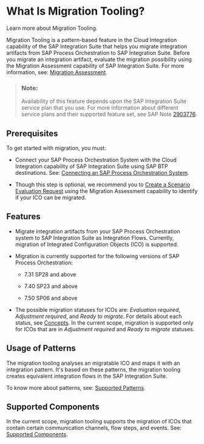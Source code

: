 <!-- loio1a3bfbcb4b7d48fbbd394d3e4a09fc62 -->

# What Is Migration Tooling?

Learn more about Migration Tooling.

Migration Tooling is a pattern-based feature in the Cloud Integration capability of the SAP Integration Suite that helps you migrate integration artifacts from SAP Process Orchestration to SAP Integration Suite. Before you migrate an integration artifact, evaluate the migration possibility using the Migration Assessment capability of SAP Integration Suite. For more information, see: [Migration Assessment](migration-assessment-5c5e50e.md).

> ### Note:  
> Availability of this feature depends upon the SAP Integration Suite service plan that you use. For more information about different service plans and their supported feature set, see SAP Note [2903776](https://launchpad.support.sap.com/#/notes/2903776).



<a name="loio1a3bfbcb4b7d48fbbd394d3e4a09fc62__section_y1m_zyb_lxb"/>

## Prerequisites

To get started with migration, you must:

-   Connect your SAP Process Orchestration System with the Cloud Integration capability of SAP Integration Suite using SAP BTP destinations. See: [Connecting an SAP Process Orchestration System](connecting-an-sap-process-orchestration-system-4120ecb.md).

-   Though this step is optional, we recommend you to [Create a Scenario Evaluation Request](create-a-scenario-evaluation-request-435ec61.md) using the Migration Assessment capability to identify if your ICO can be migrated.




<a name="loio1a3bfbcb4b7d48fbbd394d3e4a09fc62__section_n22_ppj_dvb"/>

## Features

-   Migrate integration artifacts from your SAP Process Orchestration system to SAP Integration Suite as Integration Flows. Currently, migration of Integrated Configuration Objects \(ICO\) is supported.

-   Migration is currently supported for the following versions of SAP Process Orchestration:

    -   7.31 SP28 and above

    -   7.40 SP23 and above

    -   7.50 SP06 and above


-   The possible migration statuses for ICOs are: *Evaluation required*, *Adjustment required*, and *Ready to migrate*. For details about each status, see [Concepts](concepts-324507c.md). In the current scope, migration is supported only for ICOs that are in *Adjustment required* and *Ready to migrate* statuses.




<a name="loio1a3bfbcb4b7d48fbbd394d3e4a09fc62__section_qnb_q5j_dvb"/>

## Usage of Patterns

The migration tooling analyses an migratable ICO and maps it with an integration pattern. It's based on these patterns, the migration tooling creates equivalent integration flows in the SAP Integration Suite.

To know more about patterns, see: [Supported Patterns](supported-patterns-ad867ae.md#loioad867aea1fc749a99abc2cf643c94038).



<a name="loio1a3bfbcb4b7d48fbbd394d3e4a09fc62__section_cwg_qtj_dvb"/>

## Supported Components

In the current scope, migration tooling supports the migration of ICOs that contain certain communication channels, flow steps, and events. See: [Supported Components](supported-components-46b27d1.md).

